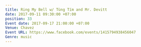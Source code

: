 ```yaml
---
title: Ring My Bell w/ Tùng Tím and Mr. Devitt
date: 2017-09-11 09:30:00 +07:00
position: 33
Event date: 2017-09-17 21:00:00 +07:00
Venue: Chavez
Event URL: https://www.facebook.com/events/1415794938456047
Genre: music
---
```


